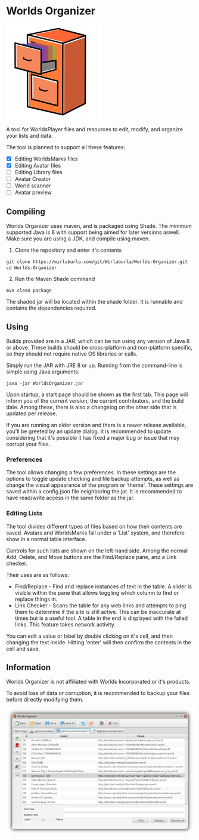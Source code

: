 # Worlds Organizer
[<img src="icon.png" width="256"/>]()

A tool for WorldsPlayer files and resources to edit, modify, and organize your lists and data.

The tool is planned to support all these features:
 - [x] Editing WorldsMarks files
 - [x] Editing Avatar files
 - [ ] Editing Library files
 - [ ] Avatar Creator
 - [ ] World scanner
 - [ ] Avatar preview

## Compiling
Worlds Organizer uses maven, and is packaged using Shade. The minimum supported Java is 8 with support being aimed for later versions aswell.
Make sure you are using a JDK, and compile using maven.

1. Clone the repository and enter it's contents

```
git clone https://wirlaburla.com/git/Wirlaburla/Worlds-Organizer.git
cd Worlds-Organizer
```

2. Run the Maven Shade command

```
mvn clean package
```

The shaded jar will be located within the shade folder. It is runnable and contains the dependencies required.

## Using
Builds provided are in a JAR, which can be run using any version of Java 8 or above. These builds should be cross-platform and non-platform specific, so they should not require native OS libraries or calls.

Simply run the JAR with JRE 8 or up. Running from the command-line is simple using Java arguments:

```
java -jar WorldsOrganizer.jar
```

Upon startup, a start page should be shown as the first tab. This page will inform you of the current version, the current contributors, and the build date. Among these, there is also a changelog on the other side that is updated per release.

If you are running an older version and there is a newer release available, you'll be greeted by an update dialog. It is recommended to update considering that it's possible it has fixed a major bug or issue that may corrupt your files.

### Preferences
The tool allows changing a few preferences. In these settings are the options to toggle update checking and file backup attempts, as well as change the visual appearance of the program or 'theme'. These settings are saved within a config.json file neighboring the jar. It is recommended to have read/write access in the same folder as the jar.

### Editing Lists
The tool divides different types of files based on how their contents are saved. Avatars and WorldsMarks fall under a 'List' system, and therefore show in a normal table interface.

Controls for such lists are shown on the left-hand side. Among the normal Add, Delete, and Move buttons are the Find/Replace pane, and a Link checker.

Their uses are as follows:
 * Find/Replace - Find and replace instances of text in the table. A slider is visible within the pane that allows toggling which column to find or replace things in.
 * Link Checker - Scans the table for any web links and attempts to ping them to determine if the site is still active. This can be inaccurate at times but is a useful tool. A table in the end is displayed with the failed links. This feature takes network activity.

You can edit a value or label by double clicking on it's cell, and then changing the text inside. Hitting 'enter' will then confirm the contents in the cell and save.

## Information
Worlds Organizer is not affiliated with Worlds Incorporated or it's products.

To avoid loss of data or corruption, it is recommended to backup your files before directly modifying them.

![Screenshot should be here...](screenshot.png)
